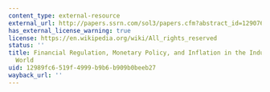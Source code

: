 ```yaml
---
content_type: external-resource
external_url: http://papers.ssrn.com/sol3/papers.cfm?abstract_id=1290767
has_external_license_warning: true
license: https://en.wikipedia.org/wiki/All_rights_reserved
status: ''
title: Financial Regulation, Monetary Policy, and Inflation in the Industrialized
  World
uid: 12989fc6-519f-4999-b9b6-b909b0beeb27
wayback_url: ''
---
```

